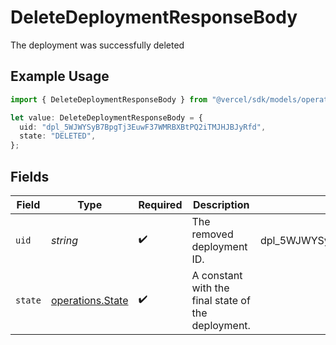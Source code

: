 # DeleteDeploymentResponseBody

The deployment was successfully deleted

## Example Usage

```typescript
import { DeleteDeploymentResponseBody } from "@vercel/sdk/models/operations";

let value: DeleteDeploymentResponseBody = {
  uid: "dpl_5WJWYSyB7BpgTj3EuwF37WMRBXBtPQ2iTMJHJBJyRfd",
  state: "DELETED",
};
```

## Fields

| Field                                                | Type                                                 | Required                                             | Description                                          | Example                                              |
| ---------------------------------------------------- | ---------------------------------------------------- | ---------------------------------------------------- | ---------------------------------------------------- | ---------------------------------------------------- |
| `uid`                                                | *string*                                             | :heavy_check_mark:                                   | The removed deployment ID.                           | dpl_5WJWYSyB7BpgTj3EuwF37WMRBXBtPQ2iTMJHJBJyRfd      |
| `state`                                              | [operations.State](../../models/operations/state.md) | :heavy_check_mark:                                   | A constant with the final state of the deployment.   |                                                      |